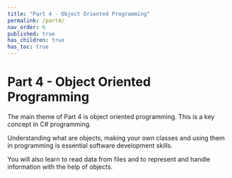 ```yaml
---
title: "Part 4 - Object Oriented Programming"
permalink: /part4/
nav_order: 6
published: true
has_children: true
has_toc: true
---
```


# Part 4 - Object Oriented Programming

The main theme of Part 4 is object oriented programming. This is a key concept in C# programming. 

Understanding what are objects, making your own classes and using them in programming is essential software development skills. 

You will also learn to read data from files and to represent and handle information with the help of objects.
